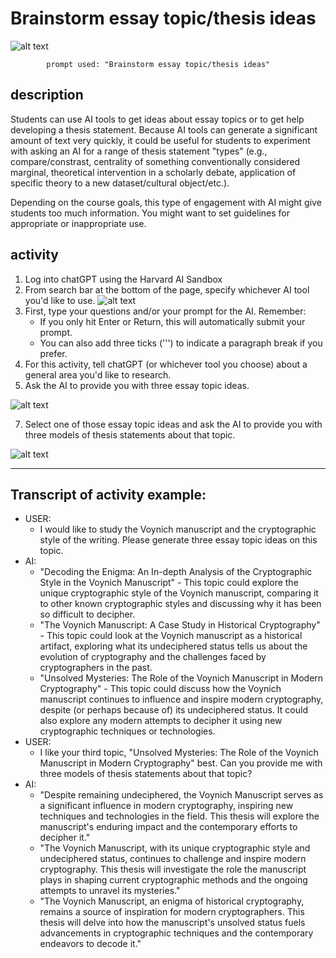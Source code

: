# Brainstorm essay topic/thesis ideas

![alt text](https://files.slack.com/files-pri/T0HTW3H0V-F060M9WSNCD/ai_workshop_usecases.png?pub_secret=93ba822a0e)

            prompt used: "Brainstorm essay topic/thesis ideas"
    

## description
Students can use AI tools to get ideas about essay topics or to get help developing a thesis statement. Because AI tools can generate a significant amount of text very quickly, it could be useful for students to experiment with asking an AI for a range of thesis statement "types" (e.g., compare/constrast, centrality of something conventionally considered marginal, theoretical intervention in a scholarly debate, application of specific theory to a new dataset/cultural object/etc.).

Depending on the course goals, this type of engagement with AI might give students too much information. You might want to set guidelines for appropriate or inappropriate use. 

## activity
1. Log into chatGPT using the Harvard AI Sandbox
2. From search bar at the bottom of the page, specify whichever AI tool you'd like to use.
![alt text](https://files.slack.com/files-pri/T0HTW3H0V-F060SAFF0TE/video_to_gif__5_..gif?pub_secret=b0169f7439)
4. First, type your questions and/or your prompt for the AI. Remember: 
    * If you only hit Enter or Return, this will automatically submit your prompt. 
    * You can also add three ticks (''') to indicate a paragraph break if you prefer.
5. For this activity, tell chatGPT (or whichever tool you choose) about a general area you'd like to research. 
6. Ask the AI to provide you with three essay topic ideas.

![alt text](https://files.slack.com/files-pri/T0HTW3H0V-F060T9VG85A/screenshot_2023-10-11_at_1.24.51_pm.png?pub_secret=631d3a4234)

7. Select one of those essay topic ideas and ask the AI to provide you with three models of thesis statements about that topic.

![alt text](https://files.slack.com/files-pri/T0HTW3H0V-F061DS5KQCQ/screenshot_2023-10-11_at_1.27.21_pm.png?pub_secret=697fb4cbf7)

--- 

## Transcript of activity example:

* USER:
    * I would like to study the Voynich manuscript and the cryptographic style of the writing. Please generate three essay topic ideas on this topic.
* AI: 
    * "Decoding the Enigma: An In-depth Analysis of the Cryptographic Style in the Voynich Manuscript" - This topic could explore the unique cryptographic style of the Voynich manuscript, comparing it to other known cryptographic styles and discussing why it has been so difficult to decipher.
    * "The Voynich Manuscript: A Case Study in Historical Cryptography" - This topic could look at the Voynich manuscript as a historical artifact, exploring what its undeciphered status tells us about the evolution of cryptography and the challenges faced by cryptographers in the past.
    * "Unsolved Mysteries: The Role of the Voynich Manuscript in Modern Cryptography" - This topic could discuss how the Voynich manuscript continues to influence and inspire modern cryptography, despite (or perhaps because of) its undeciphered status. It could also explore any modern attempts to decipher it using new cryptographic techniques or technologies.
* USER: 
    * I like your third topic, "Unsolved Mysteries: The Role of the Voynich Manuscript in Modern Cryptography" best. Can you provide me with three models of thesis statements about that topic?
* AI: 
    * "Despite remaining undeciphered, the Voynich Manuscript serves as a significant influence in modern cryptography, inspiring new techniques and technologies in the field. This thesis will explore the manuscript's enduring impact and the contemporary efforts to decipher it."
    * "The Voynich Manuscript, with its unique cryptographic style and undeciphered status, continues to challenge and inspire modern cryptography. This thesis will investigate the role the manuscript plays in shaping current cryptographic methods and the ongoing attempts to unravel its mysteries."
    * "The Voynich Manuscript, an enigma of historical cryptography, remains a source of inspiration for modern cryptographers. This thesis will delve into how the manuscript's unsolved status fuels advancements in cryptographic techniques and the contemporary endeavors to decode it."





